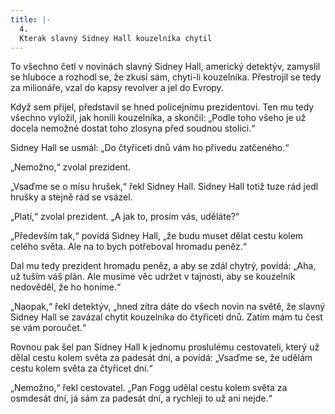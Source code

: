 ```yaml
---
title: |-
  4.
  Kterak slavný Sidney Hall kouzelníka chytil
---
```


To všechno četl v novinách slavný Sidney Hall, americký detektýv, zamyslil se hluboce a rozhodl se, že zkusí sám, chytí-li kouzelníka. Přestrojil se tedy za milionáře, vzal do kapsy revolver a jel do Evropy.

  

Když sem přijel, představil se hned policejnímu prezidentovi. Ten mu tedy všechno vyložil, jak honili kouzelníka, a skončil: „Podle toho všeho je už docela nemožné dostat toho zlosyna před soudnou stolici.“

Sidney Hall se usmál: „Do čtyřiceti dnů vám ho přivedu zatčeného.“

„Nemožno,“ zvolal prezident.

„Vsaďme se o mísu hrušek,“ řekl Sidney Hall. Sidney Hall totiž tuze rád jedl hrušky a stejně rád se vsázel.

„Platí,“ zvolal prezident. „A jak to, prosím vás, uděláte?“

„Především tak,“ povídá Sidney Hall, „že budu muset dělat cestu kolem celého světa. Ale na to bych potřeboval hromadu peněz.“

Dal mu tedy prezident hromadu peněz, a aby se zdál chytrý, povídá: „Aha, už tuším váš plán. Ale musíme věc udržet v tajnosti, aby se kouzelník nedověděl, že ho honíme.“

„Naopak,“ řekl detektýv, „hned zítra dáte do všech novin na světě, že slavný Sidney Hall se zavázal chytit kouzelníka do čtyřiceti dnů. Zatím mám tu čest se vám poroučet.“

Rovnou pak šel pan Sidney Hall k jednomu proslulému cestovateli, který už dělal cestu kolem světa za padesát dní, a povídá: „Vsaďme se, že udělám cestu kolem světa za čtyřicet dní.“

„Nemožno,“ řekl cestovatel. „Pan Fogg udělal cestu kolem světa za osmdesát dní, já sám za padesát dní, a rychleji to už ani nejde.“

